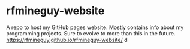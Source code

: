 # rfmineguy-website
A repo to host my GitHub pages website. Mostly contains info about my programming projects. Sure to evolve to more than this in the future.
https://rfmineguy.github.io/rfmineguy-website/
d
